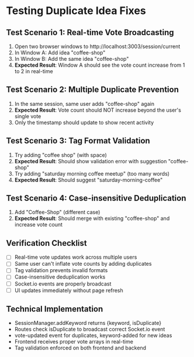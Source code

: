 # Testing Duplicate Idea Fixes

## Test Scenario 1: Real-time Vote Broadcasting
1. Open two browser windows to http://localhost:3003/session/current
2. In Window A: Add idea "coffee-shop"
3. In Window B: Add the same idea "coffee-shop"
4. **Expected Result**: Window A should see the vote count increase from 1 to 2 in real-time

## Test Scenario 2: Multiple Duplicate Prevention
1. In the same session, same user adds "coffee-shop" again
2. **Expected Result**: Vote count should NOT increase beyond the user's single vote
3. Only the timestamp should update to show recent activity

## Test Scenario 3: Tag Format Validation
1. Try adding "coffee shop" (with space)
2. **Expected Result**: Should show validation error with suggestion "coffee-shop"
3. Try adding "saturday morning coffee meetup" (too many words)
4. **Expected Result**: Should suggest "saturday-morning-coffee"

## Test Scenario 4: Case-insensitive Deduplication
1. Add "Coffee-Shop" (different case)
2. **Expected Result**: Should merge with existing "coffee-shop" and increase vote count

## Verification Checklist
- [ ] Real-time vote updates work across multiple users
- [ ] Same user can't inflate vote counts by adding duplicates
- [ ] Tag validation prevents invalid formats
- [ ] Case-insensitive deduplication works
- [ ] Socket.io events are properly broadcast
- [ ] UI updates immediately without page refresh

## Technical Implementation
- SessionManager.addKeyword returns {keyword, isDuplicate}
- Routes check isDuplicate to broadcast correct Socket.io event
- vote-updated event for duplicates, keyword-added for new ideas
- Frontend receives proper vote arrays in real-time
- Tag validation enforced on both frontend and backend
